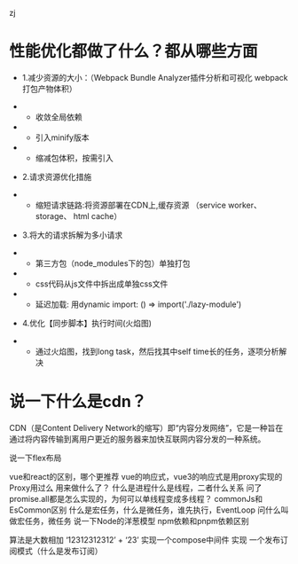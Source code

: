 zj

# 性能优化都做了什么？都从哪些方面
- 1.减少资源的⼤⼩：（Webpack Bundle Analyzer插件分析和可视化 webpack 打包产物体积）
- - 收敛全局依赖
- - 引入minify版本
- - 缩减包体积，按需引入

- 2.请求资源优化措施
- - 缩短请求链路:将资源部署在CDN上,缓存资源 （service worker、storage、 html cache）

- 3.将⼤的请求拆解为多⼩请求
- - 第三⽅包（node_modules下的包）单独打包
- - css代码从js⽂件中拆出成单独css⽂件
- - 延迟加载: ⽤dynamic import: () => import('./lazy-module')

- 4.优化【同步脚本】执⾏时间(火焰图)
- - 通过⽕焰图，找到long task，然后找其中self time⻓的任务，逐项分析解决

# 说一下什么是cdn？
CDN（是Content Delivery Network的缩写）即“内容分发网络”，它是一种旨在通过将内容传输到离用户更近的服务器来加快互联网内容分发的一种系统。


说一下flex布局

vue和react的区别，哪个更推荐
vue的响应式，vue3的响应式是用proxy实现的
 Proxy用过么 用来做什么了？
什么是进程什么是线程，二者什么关系
问了 promise.all都是怎么实现的，为何可以单线程变成多线程？
commonJs和EsCommon区别
什么是宏任务，什么是微任务，谁先执行，EventLoop
问什么叫做宏任务，微任务
说一下Node的洋葱模型 
npm依赖和pnpm依赖区别

算法是大数相加 ‘12312312312’ + ‘23’
实现一个compose中间件
实现 一个发布订阅模式（什么是发布订阅）
